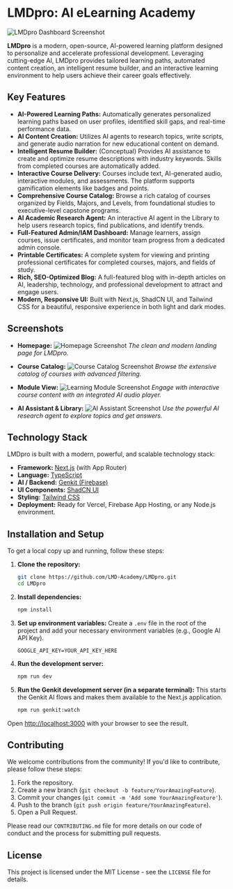 
# LMDpro: AI eLearning Academy

![LMDpro Dashboard Screenshot](/public/screenshots/dashboard.png)

**LMDpro** is a modern, open-source, AI-powered learning platform designed to personalize and accelerate professional development. Leveraging cutting-edge AI, LMDpro provides tailored learning paths, automated content creation, an intelligent resume builder, and an interactive learning environment to help users achieve their career goals effectively.

## Key Features

-   **AI-Powered Learning Paths:** Automatically generates personalized learning paths based on user profiles, identified skill gaps, and real-time performance data.
-   **AI Content Creation:** Utilizes AI agents to research topics, write scripts, and generate audio narration for new educational content on demand.
-   **Intelligent Resume Builder:** (Conceptual) Provides AI assistance to create and optimize resume descriptions with industry keywords. Skills from completed courses are automatically added.
-   **Interactive Course Delivery:** Courses include text, AI-generated audio, interactive modules, and assessments. The platform supports gamification elements like badges and points.
-   **Comprehensive Course Catalog:** Browse a rich catalog of courses organized by Fields, Majors, and Levels, from foundational studies to executive-level capstone programs.
-   **AI Academic Research Agent:** An interactive AI agent in the Library to help users research topics, find publications, and identify trends.
-   **Full-Featured Admin/IAM Dashboard:** Manage learners, assign courses, issue certificates, and monitor team progress from a dedicated admin console.
-   **Printable Certificates:** A complete system for viewing and printing professional certificates for completed courses, majors, and fields of study.
-   **Rich, SEO-Optimized Blog:** A full-featured blog with in-depth articles on AI, leadership, technology, and professional development to attract and engage users.
-   **Modern, Responsive UI:** Built with Next.js, ShadCN UI, and Tailwind CSS for a beautiful, responsive experience in both light and dark modes.

## Screenshots

-   **Homepage:**
    ![Homepage Screenshot](/public/screenshots/homepage.png)
    *The clean and modern landing page for LMDpro.*

-   **Course Catalog:**
    ![Course Catalog Screenshot](/public/screenshots/catalog.png)
    *Browse the extensive catalog of courses with advanced filtering.*

-   **Module View:**
    ![Learning Module Screenshot](/public/screenshots/module.png)
    *Engage with interactive course content with an integrated AI audio player.*

-   **AI Assistant & Library:**
    ![AI Assistant Screenshot](/public/screenshots/library.png)
    *Use the powerful AI research agent to explore topics and get answers.*

## Technology Stack

LMDpro is built with a modern, powerful, and scalable technology stack:

-   **Framework:** [Next.js](https://nextjs.org/) (with App Router)
-   **Language:** [TypeScript](https://www.typescriptlang.org/)
-   **AI / Backend:** [Genkit (Firebase)](https://firebase.google.com/docs/genkit)
-   **UI Components:** [ShadCN UI](https://ui.shadcn.com/)
-   **Styling:** [Tailwind CSS](https://tailwindcss.com/)
-   **Deployment:** Ready for Vercel, Firebase App Hosting, or any Node.js environment.

## Installation and Setup

To get a local copy up and running, follow these steps:

1.  **Clone the repository:**
    ```sh
    git clone https://github.com/LMD-Academy/LMDpro.git
    cd LMDpro
    ```

2.  **Install dependencies:**
    ```sh
    npm install
    ```

3.  **Set up environment variables:**
    Create a `.env` file in the root of the project and add your necessary environment variables (e.g., Google AI API Key).
    ```env
    GOOGLE_API_KEY=YOUR_API_KEY_HERE
    ```

4.  **Run the development server:**
    ```sh
    npm run dev
    ```

5.  **Run the Genkit development server (in a separate terminal):**
    This starts the Genkit AI flows and makes them available to the Next.js application.
    ```sh
    npm run genkit:watch
    ```

Open [http://localhost:3000](http://localhost:3000) with your browser to see the result.

## Contributing

We welcome contributions from the community! If you'd like to contribute, please follow these steps:

1.  Fork the repository.
2.  Create a new branch (`git checkout -b feature/YourAmazingFeature`).
3.  Commit your changes (`git commit -m 'Add some YourAmazingFeature'`).
4.  Push to the branch (`git push origin feature/YourAmazingFeature`).
5.  Open a Pull Request.

Please read our `CONTRIBUTING.md` file for more details on our code of conduct and the process for submitting pull requests.

## License

This project is licensed under the MIT License - see the `LICENSE` file for details.
